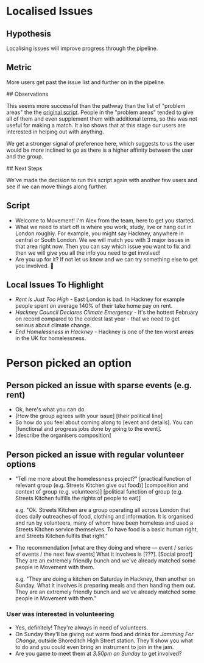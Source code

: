 # Localised Issues

## Hypothesis

Localising issues will improve progress through the pipeline.

## Metric

More users get past the issue list and further on in the pipeline.

## Observations

This seems more successful than the pathway than the list of "problem areas" the the [original script](./script.md). People in the "problem areas" tended to give all of them and even supplement them with additional terms, so this was not useful for making a match. It also shows that at this stage our users are interested in helping out with anything.

We get a stronger signal of preference here, which suggests to us the user would be more inclined to go as there is a higher affinity between the user and the group.

## Next Steps

We've made the decision to run this script again with another few users and see if we can move things along further.

## Script

- Welcome to Movement! I'm Alex from the team, here to get you started.
- What we need to start off is where you work, study, live or hang out in London roughly. For example, you might say Hackney, anywhere in central or South London. We we will match you with 3 major issues in that area right now. Then you can say which issue you want to fix and then we will give you all the info you need to get involved!
- Are you up for it? If not let us know and we can try something else to get you involved. 🙂

## Local Issues To Highlight

- _Rent is Just Too High_ - East London is bad. In Hackney for example people spent on average 140% of their take home pay on rent.
- _Hackney Council Declares Climate Emergency_ - It's the hottest February on record compared to the coldest last year - that we need to get serious about climate change.
- _End Homelessness in Hackney_ - Hackney is one of the ten worst areas in the UK for homelessness.

# Person picked an option

## Person picked an issue with sparse events (e.g. rent)

- Ok, here's what you can do.
- [How the group agrees with your issue] [their political line]
- So how do you feel about coming along to [event and details]. You can [functional and progress jobs done by going to the event].
- [describe the organisers composition]

## Person picked an issue with regular volunteer options

- "Tell me more about the homelessness project?"
    [practical function of relevant group (e.g. Streets Kitchen give out food)]
    [composition and context of group (e.g. volunteers)]
    [political function of group (e.g. Streets Kitchen fulfills the rights of people to eat)]

    e.g. "Ok. Streets Kitchen are a group operating all across London that does daily outreaches of food, clothing and information. It is organised and run by volunteers, many of whom have been homeless and used a Streets Kitchen service themselves. To have food is a basic human right, and Streets Kitchen fulfils that right."

- The recommendation
    [what are they doing and where — event / series of events / the next few events]
    What it involves is [???].
    [Social proof] They are an extremely friendly bunch and we've already matched some people in Movement with them.

    e.g. "They are doing a kitchen on Saturday in Hackney, then another on Sunday. What it involves is preparing meals and then handing them out. They are an extremely friendly bunch and we've already matched some people in Movement with them."

### User was interested in volunteering
- Yes, definitely! They're always in need of volunteers.
- On Sunday they'll be giving out warm food and drinks for _Jamming For Change_, outside Shoreditch High Street station. They'll show you what to do and you could even bring an instrument to join in the jam.
- Are you game to meet them at *3.50pm on Sunday* to get involved?
